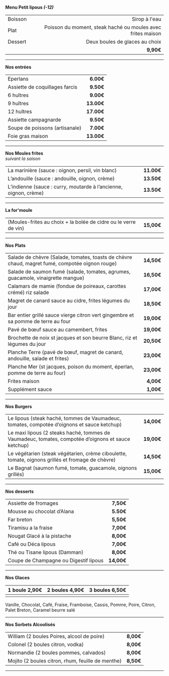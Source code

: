 



**Menu Petit lipous *(-12)***

|         |                                                             |
| :------ | ----------------------------------------------------------: |
| Boisson |                                               Sirop à l'eau |
| Plat    | Poisson du moment, steak haché ou moules avec frites maison |
| Dessert |                              Deux boules de glaces au choix |
|         |                                                   **9,90€** |

---

**Nos entrées**

|                                |            |
| :----------------------------- | ---------: |
| Eperlans                       |  **6.00€** |
| Assiette de coquillages farcis |  **9.50€** |
| 6 huîtres                      |  **9.00€** |
| 9 huîtres                      | **13.00€** |
| 12 huîtres                     | **17.00€** |
| Assiette campagnarde           |  **9.50€** |
| Soupe de poissons (artisanale) |  **7.00€** |
| Foie gras maison               | **13.00€** |


---

**Nos Moules frites**  
*suivant la saison*  

|                                                                  |            |
| :--------------------------------------------------------------- | ---------: |
| La marinière (sauce : oignon, persil, vin blanc)                 | **11.00€** |
| L’andouille (sauce : andouille, oignon, crème)                   | **13.50€** |
| L’indienne (sauce : curry, moutarde à l’ancienne, oignon, crème) | **13.50€** |

---

**La for'moule**  

|                                                                 |            |
| :-------------------------------------------------------------- | ---------: |
| (Moules-frites au choix + la bolée de cidre ou le verre de vin) | **15,00€** |

---

**Nos Plats**  

|                                                                                                |            |
| :--------------------------------------------------------------------------------------------- | ---------: |
| Salade de chèvre (Salade, tomates, toasts de chèvre chaud, magret fumé, compotée oignon rouge) | **14,50€** |
| Salade de saumon fumé (salade, tomates, agrumes, guacamole, vinaigrette mangue)                | **16,50€** |
| Calamars de mamie (fondue de poireaux, carottes crémé) riz salade                              | **17,00€** |
| Magret de canard sauce au cidre, frites  légumes du jour                                       | **18,50€** |
| Bar entier  grillé sauce vierge citron vert gingembre et sa pomme de terre au four             | **19,00€** |
| Pavé de bœuf sauce au camembert, frites                                                        | **19,00€** |
| Brochette de noix st jacques et son beurre Blanc, riz et légumes du jour                       | **20,50€** |
| Planche Terre (pavé de bœuf, magret de canard, andouille, salade et frites)                    | **23,00€** |
| Planche Mer (st jacques, poison du moment, éperlan, pomme de terre au four)                    | **23,00€** |
| Frites maison                                                                                  |  **4,00€** |
| Supplément sauce                                                                               |  **1,00€** |

---

**Nos Burgers**  

|                                                                                                    |            |
| :------------------------------------------------------------------------------------------------- | ---------: |
| Le lipous (steak haché, tommes de Vaumadeuc, tomates, compotée d’oignons et sauce ketchup)         | **14,00€** |
| Le maxi lipous (2 steaks haché, tommes de Vaumadeuc, tomates, compotée d’oignons et sauce ketchup) | **19,00€** |
| Le végétarien (steak végétarien, crème ciboulette, tomate, oignons grillés et fromage de chèvre)   | **14,50€** |
| Le Bagnat (saumon fumé, tomate, guacamole, oignons grillés)                                        | **15,00€** |


---

**Nos desserts**  

|                                       |            |
| :------------------------------------ | ---------: |
| Assiette de fromages                  |  **7,50€** |
| Mousse au chocolat d’Alana            |  **5.50€** |
| Far breton                            |  **5,50€** |
| Tiramisu a la fraise                  |  **7,00€** |
| Nougat Glacé à la pistache            |  **8,00€** |
| Café ou Déca lipous                   |  **7,00€** |
| Thé ou Tisane lipous (Damman)         |  **8,00€** |
| Coupe de Champagne ou Digestif lipous | **14,00€** |

---

**Nos Glaces**  

| 1 boule **2,90€** | 2 boules **4,90€** | 3 boules **6,50€** |
| :---------------: | :----------------: | :----------------: |
|                   |                    |

Vanille, Chocolat, Café, Fraise, Framboise, Cassis, Pomme, Poire, Citron,  
Palet Breton, Caramel beurre salé

---

**Nos Sorbets Alcoolisés**  

|                                                   |           |
| :------------------------------------------------ | --------: |
| William  (2 boules Poires, alcool de poire)       | **8,00€** |
| Colonel (2 boules citron, vodka)                  | **8,00€** |
| Normandie (2 boules pommes, calvados)             | **8,00€** |
| Mojito (2 boules citron, rhum, feuille de menthe) | **8,50€** |

---
